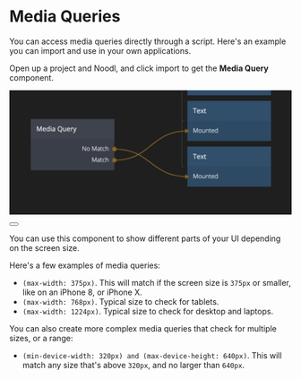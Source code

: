 # Media Queries

You can access media queries directly through a script. Here's an example you can import and use in your own applications.

Open up a project and Noodl, and click import to get the **Media Query** component.

<div class="ndl-images">
    <img src="/snippets/responsive/media-query.png" class="ndl-image med"></img>  
<button class="ndl-import-button" onClick='importIntoNoodl("/snippets/responsive/media-query-project.zip")'></button>
</div>

You can use this component to show different parts of your UI depending on the screen size.

Here's a few examples of media queries:
- `(max-width: 375px)`. This will match if the screen size is `375px` or smaller, like on an iPhone 8, or iPhone X.
- `(max-width: 768px)`. Typical size to check for tablets.
- `(max-width: 1224px)`. Typical size to check for desktop and laptops.

You can also create more complex media queries that check for multiple sizes, or a range:
- `(min-device-width: 320px) and (max-device-height: 640px)`. This will match any size that's above `320px`, and no larger than `640px`.
